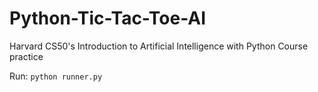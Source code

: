 # Python-Tic-Tac-Toe-AI

Harvard CS50's Introduction to Artificial Intelligence with Python Course practice

Run:
`python runner.py`
